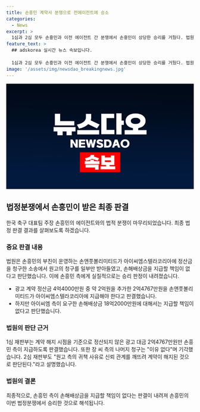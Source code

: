 ```yaml
---
title: 손흥민 계약서 분쟁으로 전에이전트에 승소
categories:
  - News
excerpt: >
  1심과 2심 모두 손흥민과 이전 에이전트 간 분쟁에서 손흥민이 상당한 승리를 거뒀다. 법원은 손흥민의 부친이 운영하는 회사에 대한 정산금을 인정했지만, 손해배상금은 인정하지 않았다. 손흥민은 10년간 함께한 에이전트와의 관계를 종결한 뒤 이에 대한 분쟁에 직면했는데, 법원은 그의 주장을 인정했다. 이에 따라 손흥민은 사실상 이번 법적 분쟁에서 이겼다.
feature_text: >
  ## adskorea 실시간 뉴스 속보입니다.

  1심과 2심 모두 손흥민과 이전 에이전트 간 분쟁에서 손흥민이 상당한 승리를 거뒀다. 법원은 손흥민의 부친이 운영하는 회사에 대한 정산금을 인정했지만, 손해배상금은 인정하지 않았다. 손흥민은 10년간 함께한 에이전트와의 관계를 종결한 뒤 이에 대한 분쟁에 직면했는데, 법원은 그의 주장을 인정했다. 이에 따라 손흥민은 사실상 이번 법적 분쟁에서 이겼다.
image: '/assets/img/newsdao_breakingnews.jpg'
---
```


<p><img src="/assets/img/newsdao_breakingnews.jpg" alt="adskorea 속보" /></p>

<h2 data-ke-size="size26">법정분쟁에서 손흥민이 받은 최종 판결</h2>

<p data-ke-size="size16">한국 축구 대표팀 주장 손흥민의 에이전트와의 법적 분쟁이 마무리되었습니다. 최종 법정 판결 결과를 살펴보도록 하겠습니다.</p>

<h3>중요 판결 내용</h3>

<p data-ke-size="size16">법원은 손흥민의 부친이 운영하는 손앤풋볼리미티드가 아이씨엠스텔라코리아에 정산금을 청구한 소송에서 원고의 청구를 일부만 받아들였고, 손해배상금을 지급할 책임이 없다고 판단했습니다. 이에 손흥민 측에게 실질적으로는 승리 판정이 내려졌습니다.</p>

<ul>
  <li>광고 계약 정산금 4억4000만원 중 약 2억원을 추가한 2억4767만원을 손앤풋볼리미티드가 아이씨엠스텔라코리아에 지급해야 한다고 판결했습니다.</li>
  <li>하지만 아이씨엠 측이 요구한 손해배상금 18억2000만원에 대해서는 지급할 책임이 없다고 판단했습니다.</li>
</ul>

<h3>법원의 판단 근거</h3>

<p data-ke-size="size16">1심 재판부는 계약 해지 시점을 기준으로 정산되지 않은 광고 대금 2억4767만원만 손흥민 측이 지급하도록 판결했습니다. 또한 장 씨 측의 나머지 청구는 "이유 없다"며 기각했습니다. 2심 재판부도 "원고 측의 귀책 사유로 신뢰 관계를 깨뜨려 계약이 해지된 것으로 판단된다."라고 설명했습니다.</p>

<h3>법원의 결론</h3>

<p data-ke-size="size16">최종적으로, 손흥민 측이 손해배상금을 지급할 책임이 없다는 판결이 내려져 손흥민의 이번 법정분쟁에서 승리한 것으로 해석됩니다.</p>


